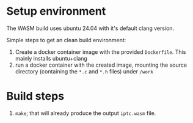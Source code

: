 # Setup environment
The WASM build uses ubuntu 24.04 with it's default clang version.

Simple steps to get an clean build environment:
1. Create a docker container image with the provided `Dockerfile`. This mainly installs ubuntu+clang
2. run a docker container with the created image, mounting the source directory (containing the `*.c` and `*.h` files) under `/work`

# Build steps
1. `make`; that will already produce the output `iptc.wasm` file.
